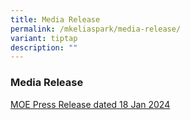 ```yaml
---
title: Media Release
permalink: /mkeliaspark/media-release/
variant: tiptap
description: ""
---
```

<h3><strong>Media Release</strong></h3>
<p></p>
<p><a href="https://www.moe.gov.sg/news/press-releases/20240118-2024-moe-kindergarten-open-house-and-registration-exercise" rel="noopener noreferrer nofollow" target="_blank">MOE Press Release dated 18 Jan 2024</a>
</p>